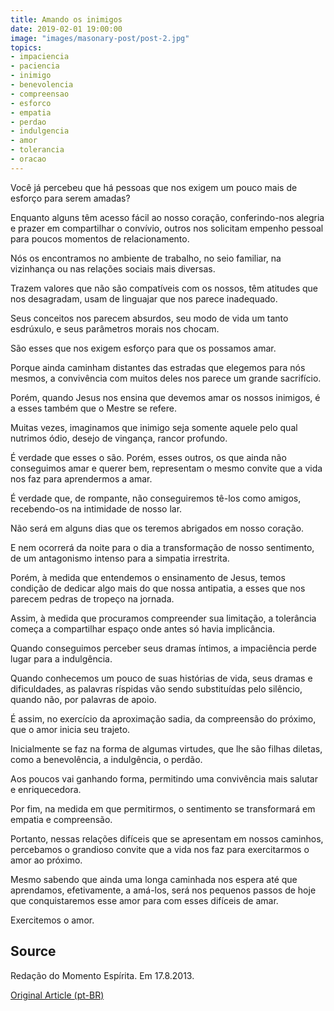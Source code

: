 ```yaml
---
title: Amando os inimigos
date: 2019-02-01 19:00:00
image: "images/masonary-post/post-2.jpg"
topics: 
- impaciencia
- paciencia
- inimigo
- benevolencia
- compreensao
- esforco
- empatia
- perdao
- indulgencia
- amor
- tolerancia
- oracao
---
```


Você já percebeu que há pessoas que nos exigem um pouco mais de esforço para
serem amadas?

Enquanto alguns têm acesso fácil ao nosso coração, conferindo-nos alegria e
prazer em compartilhar o convívio, outros nos solicitam empenho pessoal para
poucos momentos de relacionamento.

Nós os encontramos no ambiente de trabalho, no seio familiar, na vizinhança ou
nas relações sociais mais diversas.

Trazem valores que não são compatíveis com os nossos, têm atitudes que nos
desagradam, usam de linguajar que nos parece inadequado.

Seus conceitos nos parecem absurdos, seu modo de vida um tanto esdrúxulo, e
seus parâmetros morais nos chocam.

São esses que nos exigem esforço para que os possamos amar.

Porque ainda caminham distantes das estradas que elegemos para nós mesmos, a
convivência com muitos deles nos parece um grande sacrifício.

Porém, quando Jesus nos ensina que devemos amar os nossos inimigos, é a esses
também que o Mestre se refere.

Muitas vezes, imaginamos que inimigo seja somente aquele pelo qual nutrimos
ódio, desejo de vingança, rancor profundo.

É verdade que esses o são. Porém, esses outros, os que ainda não conseguimos
amar e querer bem, representam o mesmo convite que a vida nos faz para
aprendermos a amar.

É verdade que, de rompante, não conseguiremos tê-los como amigos, recebendo-os
na intimidade de nosso lar.

Não será em alguns dias que os teremos abrigados em nosso coração.

E nem ocorrerá da noite para o dia a transformação de nosso sentimento, de um
antagonismo intenso para a simpatia irrestrita.

Porém, à medida que entendemos o ensinamento de Jesus, temos condição de
dedicar algo mais do que nossa antipatia, a esses que nos parecem pedras de
tropeço na jornada.

Assim, à medida que procuramos compreender sua limitação, a tolerância começa a
compartilhar espaço onde antes só havia implicância.

Quando conseguimos perceber seus dramas íntimos, a impaciência perde lugar para
a indulgência.

Quando conhecemos um pouco de suas histórias de vida, seus dramas e
dificuldades, as palavras ríspidas vão sendo substituídas pelo silêncio, quando
não, por palavras de apoio.

É assim, no exercício da aproximação sadia, da compreensão do próximo, que o
amor inicia seu trajeto.

Inicialmente se faz na forma de algumas virtudes, que lhe são filhas diletas,
como a benevolência, a indulgência, o perdão.

Aos poucos vai ganhando forma, permitindo uma convivência mais salutar e
enriquecedora.

Por fim, na medida em que permitirmos, o sentimento se transformará em empatia
e compreensão.

Portanto, nessas relações difíceis que se apresentam em nossos caminhos,
percebamos o grandioso convite que a vida nos faz para exercitarmos o amor ao
próximo.

Mesmo sabendo que ainda uma longa caminhada nos espera até que aprendamos,
efetivamente, a amá-los, será nos pequenos passos de hoje que conquistaremos
esse amor para com esses difíceis de amar.

Exercitemos o amor.

## Source
Redação do Momento Espírita.
Em 17.8.2013.


[Original Article (pt-BR)](http://www.momento.com.br/pt/ler_texto.php?id=3887)

